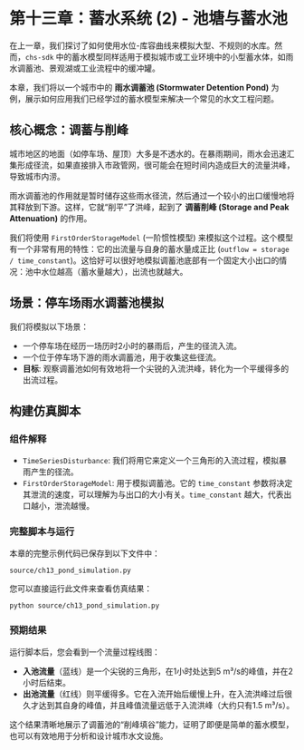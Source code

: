 # 第十三章：蓄水系统 (2) - 池塘与蓄水池

在上一章，我们探讨了如何使用水位-库容曲线来模拟大型、不规则的水库。然而，`chs-sdk` 中的蓄水模型同样适用于模拟城市或工业环境中的小型蓄水体，如雨水调蓄池、景观湖或工业流程中的缓冲罐。

本章，我们将以一个城市中的 **雨水调蓄池 (Stormwater Detention Pond)** 为例，展示如何应用我们已经学过的蓄水模型来解决一个常见的水文工程问题。

## 核心概念：调蓄与削峰

城市地区的地面（如停车场、屋顶）大多是不透水的。在暴雨期间，雨水会迅速汇集形成径流，如果直接排入市政管网，很可能会在短时间内造成巨大的流量洪峰，导致城市内涝。

雨水调蓄池的作用就是暂时储存这些雨水径流，然后通过一个较小的出口缓慢地将其释放到下游。这样，它就“削平”了洪峰，起到了 **调蓄削峰 (Storage and Peak Attenuation)** 的作用。

我们将使用 `FirstOrderStorageModel` (一阶惯性模型) 来模拟这个过程。这个模型有一个非常有用的特性：它的出流量与自身的蓄水量成正比 (`outflow = storage / time_constant`)。这恰好可以很好地模拟调蓄池底部有一个固定大小出口的情况：池中水位越高（蓄水量越大），出流也就越大。

## 场景：停车场雨水调蓄池模拟

我们将模拟以下场景：
*   一个停车场在经历一场历时2小时的暴雨后，产生的径流入流。
*   一个位于停车场下游的雨水调蓄池，用于收集这些径流。
*   **目标**: 观察调蓄池如何有效地将一个尖锐的入流洪峰，转化为一个平缓得多的出流过程。

## 构建仿真脚本

### 组件解释

*   `TimeSeriesDisturbance`: 我们将用它来定义一个三角形的入流过程，模拟暴雨产生的径流。
*   `FirstOrderStorageModel`: 用于模拟调蓄池。它的 `time_constant` 参数将决定其泄流的速度，可以理解为与出口的大小有关。`time_constant` 越大，代表出口越小，泄流越慢。

### 完整脚本与运行

本章的完整示例代码已保存到以下文件中：

`source/ch13_pond_simulation.py`

您可以直接运行此文件来查看仿真结果：

```bash
python source/ch13_pond_simulation.py
```

### 预期结果

运行脚本后，您会看到一个流量过程线图：
*   **入池流量**（蓝线）是一个尖锐的三角形，在1小时处达到5 m³/s的峰值，并在2小时后结束。
*   **出池流量**（红线）则平缓得多。它在入流开始后缓慢上升，在入流洪峰过后很久才达到其自身的峰值，并且峰值流量远低于入流洪峰（大约只有1.5 m³/s）。

这个结果清晰地展示了调蓄池的“削峰填谷”能力，证明了即便是简单的蓄水模型，也可以有效地用于分析和设计城市水文设施。
